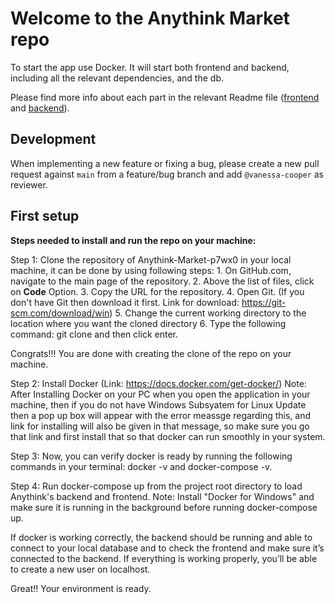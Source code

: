 # Welcome to the Anythink Market repo

To start the app use Docker. It will start both frontend and backend, including all the relevant dependencies, and the db.

Please find more info about each part in the relevant Readme file ([frontend](frontend/readme.md) and [backend](backend/README.md)).

## Development

When implementing a new feature or fixing a bug, please create a new pull request against `main` from a feature/bug branch and add `@vanessa-cooper` as reviewer.

## First setup

**Steps needed to install and run the repo on your machine:** 

Step 1: Clone the repository of Anythink-Market-p7wx0 in your local machine, it can be done by using following steps: 
        1. On GitHub.com, navigate to the main page of the repository.
        2. Above the list of files, click on **Code** Option.
        3. Copy the URL for the repository.
        4. Open Git. (If you don't have Git then download it first. Link for download: https://git-scm.com/download/win)
        5. Change the current working directory to the location where you want the cloned directory
        6. Type the following command: git clone <Paste URL you copied> and then click enter.
  
  Congrats!!! You are done with creating the clone of the repo on your machine.
  
Step 2: Install Docker (Link: https://docs.docker.com/get-docker/)
Note: After Installing Docker on your PC when you open the application in your machine, then if you do not have Windows Subsyatem for Linux Update then a pop up box will appear with the error meassge regarding this, and link for installing will also be given in that message, so make sure you go that link and first install that so that docker can run smoothly in your system.

Step 3: Now, you can verify docker is ready by running the following commands in your terminal: docker -v and docker-compose -v.
  
Step 4: Run docker-compose up from the project root directory to load Anythink's backend and frontend.
Note:  Install "Docker for Windows" and make sure it is running in the background before running docker-compose up.
  
If docker is working correctly, the backend should be running and able to connect to your local database and to check the frontend and make sure it’s connected to the backend. If everything is working properly, you’ll be able to create a new user on localhost.
  
Great!! Your environment is ready.

